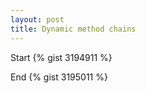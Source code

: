 ```yaml
---
layout: post
title: Dynamic method chains
---
```


Start
{% gist 3194911 %}

End
{% gist 3195011 %}
